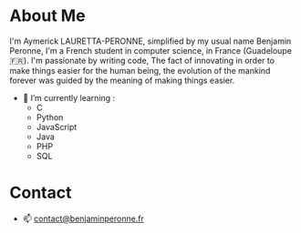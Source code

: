 # About Me
I'm Aymerick LAURETTA-PERONNE, simplified by my usual name Benjamin Peronne, I'm a French student in computer science, in France (Guadeloupe 🇫🇷). I'm passionate by writing code, The fact of innovating in order to make things easier for the human being, the evolution of the mankind forever was guided by the meaning of making things easier.

- 🌱 I’m currently learning :
    - C
    - Python
    - JavaScript
    - Java
    - PHP
    - SQL

# Contact
- 📫 contact@benjaminperonne.fr

<!--
- 🔭 I’m currently working on ...
- 🌱 I’m currently learning ...
- 👯 I’m looking to collaborate on ...
- 🤔 I’m looking for help with ...
- 💬 Ask me about ...
- 📫 How to reach me: ...
- 😄 Pronouns: ...
- ⚡ Fun fact: ...
-->
